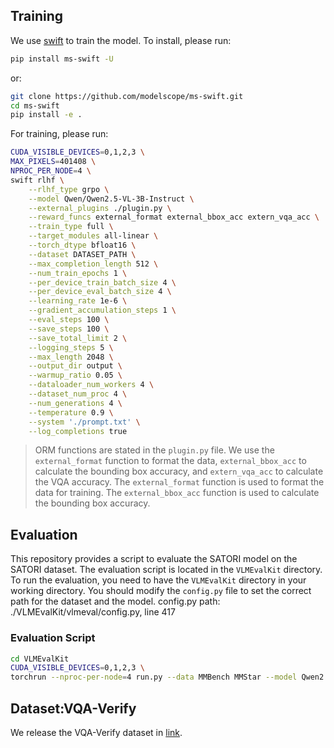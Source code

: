 ## Training

We use [swift](https://github.com/modelscope/ms-swift) to train the model.
To install, please run:
```bash
pip install ms-swift -U
```
or:
```bash
git clone https://github.com/modelscope/ms-swift.git
cd ms-swift
pip install -e .
```
For training, please run:
```bash
CUDA_VISIBLE_DEVICES=0,1,2,3 \
MAX_PIXELS=401408 \
NPROC_PER_NODE=4 \
swift rlhf \
    --rlhf_type grpo \
    --model Qwen/Qwen2.5-VL-3B-Instruct \
    --external_plugins ./plugin.py \
    --reward_funcs external_format external_bbox_acc extern_vqa_acc \
    --train_type full \
    --target_modules all-linear \
    --torch_dtype bfloat16 \
    --dataset DATASET_PATH \
    --max_completion_length 512 \
    --num_train_epochs 1 \
    --per_device_train_batch_size 4 \
    --per_device_eval_batch_size 4 \
    --learning_rate 1e-6 \
    --gradient_accumulation_steps 1 \
    --eval_steps 100 \
    --save_steps 100 \
    --save_total_limit 2 \
    --logging_steps 5 \
    --max_length 2048 \
    --output_dir output \
    --warmup_ratio 0.05 \
    --dataloader_num_workers 4 \
    --dataset_num_proc 4 \
    --num_generations 4 \
    --temperature 0.9 \
    --system './prompt.txt' \
    --log_completions true
```

> ORM functions are stated in the `plugin.py` file. We use the `external_format` function to format the data, `external_bbox_acc` to calculate the bounding box accuracy, and `extern_vqa_acc` to calculate the VQA accuracy. The `external_format` function is used to format the data for training. The `external_bbox_acc` function is used to calculate the bounding box accuracy. 

## Evaluation
This repository provides a script to evaluate the SATORI model on the SATORI dataset. The evaluation script is located in the `VLMEvalKit` directory. To run the evaluation, you need to have the `VLMEvalKit` directory in your working directory.
You should modify the `config.py` file to set the correct path for the dataset and the model.
config.py path: ./VLMEvalKit/vlmeval/config.py, line 417

### Evaluation Script
```bash
cd VLMEvalKit
CUDA_VISIBLE_DEVICES=0,1,2,3 \
torchrun --nproc-per-node=4 run.py --data MMBench MMStar --model Qwen2.5-VL-3B-Instruct --verbose
```

## Dataset:VQA-Verify
We release the VQA-Verify dataset in [link]().